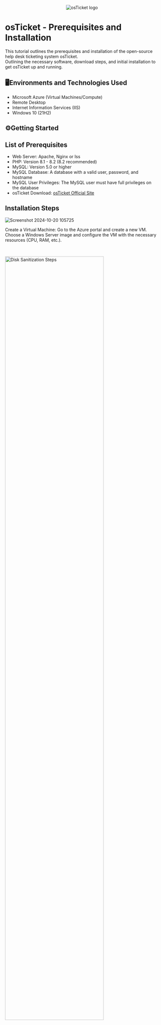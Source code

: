 <p align="center">
<img src="https://i.imgur.com/Clzj7Xs.png" alt="osTicket logo"/>
</p>

<h1>osTicket - Prerequisites and Installation</h1>
This tutorial outlines the prerequisites and installation of the open-source help desk ticketing system osTicket.<br />
Outlining the necessary software, download steps, and initial installation to get osTicket up and running.

<h2>🖥️Environments and Technologies Used</h2>

- Microsoft Azure (Virtual Machines/Compute)
- Remote Desktop
- Internet Information Services (IIS)
- Windows 10</b> (21H2)
<h2>⚙️Getting Started </h2>

<h2>List of Prerequisites</h2>

- Web Server: Apache, Nginx or Iss
- PHP: Version 8.1 - 8.2 (8.2 recommended)
- MySQL: Version 5.0 or higher
- MySQL Database: A database with a valid user, password, and hostname
- MySQL User Privileges: The MySQL user must have full privileges on the database
- osTicket Download: [osTicket Official Site](https://osticket.com/download)


<h2>Installation Steps</h2>

![Screenshot 2024-10-20 105725](https://github.com/user-attachments/assets/c4f9a76d-52e1-4d04-b50e-5ebc8f504813)




Create a Virtual Machine: Go to the Azure portal and create a new VM.
Choose a Windows Server image and configure the VM with the necessary resources (CPU, RAM, etc.).
</p>
<br />

<p>
<img src="https://i.imgur.com/DJmEXEB.png" height="80%" width="80%" alt="Disk Sanitization Steps"/>
</p>
<p>
Connect to the VM: Use Remote Desktop to connect to your newly created VM.
Install Internet Information Services (IIS): Open the Server Manager and install the Web Server (IIS) role.
Enable CGI and Common HTTP Features, and IIS Management Console.
</p>
<br />

<p>
<img src="https://i.imgur.com/DJmEXEB.png" height="80%" width="80%" alt="Disk Sanitization Steps"/>
</p>
<p>
Install PHP: Download and install PHP Manager for IIS. Download and install PHP (e.g., PHP 7.3.8) and place it in C:\PHP.
Install VC Redist (Visual C++ Redistributable) if required.
Install MySQL: Download and install MySQL Server.
Set a root password for MySQL during installation.
</p>
<br />

<p>
<img src="https://i.imgur.com/DJmEXEB.png" height="80%" width="80%" alt="Disk Sanitization Steps"/>
</p>
<p>
Download osTicket: Download the osTicket files and extract them to your web server's root directory.
Configure database credentials in the include/ost-config.php file.
</p>
<br />

<p>
<img src="https://i.imgur.com/DJmEXEB.png" height="80%" width="80%" alt="Disk Sanitization Steps"/>
</p>
<p>
Run the osTicket installer by navigating to http://your-server/osticket/.Follow the on-screen instructions to complete the installation, 
configuring settings such as email, help topics, and user permissions
<br />
